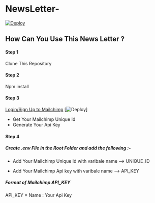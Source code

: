 # NewsLetter-

[![Deploy](https://www.herokucdn.com/deploy/button.svg)](https://fathomless-beyond-66787.herokuapp.com/)

## How Can You Use This News Letter ?

#### Step 1
Clone This Repository

#### Step 2
Npm install

#### Step 3
[Login/Sign Up to Mailchimp](https://mailchimp.com/)  [![Deploy](https://www.mailchimp.com/deploy/button.svg)]

- Get Your Mailchimp Unique Id
- Generate Your Api Key

#### Step 4
##### Create .env File in the Root Folder and add the following :-

- Add Your Mailchimp Unique Id with varibale name --> UNIQUE_ID

- Add Your Mailchimp Api key with varibale name --> API_KEY

##### Format of Mailchimp API_KEY

API_KEY = Name : Your Api Key
